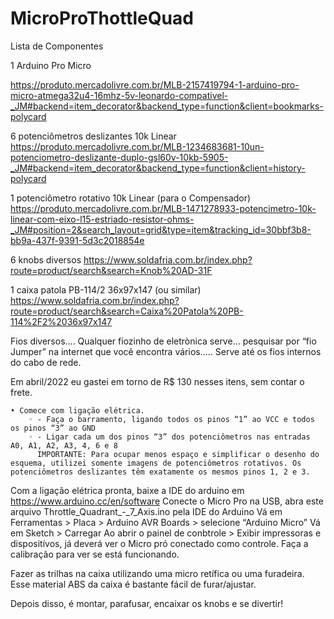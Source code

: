 # MicroProThottleQuad

Lista de Componentes

1 Arduino Pro Micro

https://produto.mercadolivre.com.br/MLB-2157419794-1-arduino-pro-micro-atmega32u4-16mhz-5v-leonardo-compativel-_JM#backend=item_decorator&backend_type=function&client=bookmarks-polycard


6 potenciômetros deslizantes 10k Linear
https://produto.mercadolivre.com.br/MLB-1234683681-10un-potenciometro-deslizante-duplo-gsl60v-10kb-5905-_JM#backend=item_decorator&backend_type=function&client=history-polycard

1 potenciômetro rotativo 10k Linear (para o Compensador)
https://produto.mercadolivre.com.br/MLB-1471278933-potencimetro-10k-linear-com-eixo-l15-estriado-resistor-ohms-_JM#position=2&search_layout=grid&type=item&tracking_id=30bbf3b8-bb9a-437f-9391-5d3c2018854e

6 knobs diversos
https://www.soldafria.com.br/index.php?route=product/search&search=Knob%20AD-31F

1 caixa patola PB-114/2 36x97x147 (ou similar)
https://www.soldafria.com.br/index.php?route=product/search&search=Caixa%20Patola%20PB-114%2F2%2036x97x147

Fios diversos…. Qualquer fiozinho de eletrònica serve… pesquisar por “fio Jumper” na internet que você encontra vários….. Serve até os fios internos do cabo de rede.

Em abril/2022 eu gastei em torno de R$ 130 nesses itens, sem contar o frete.

    • Comece com ligação elétrica.
        ◦ - Faça o barramento, ligando todos os pinos “1” ao VCC e todos os pinos “3” ao GND
        ◦ - Ligar cada um dos pinos “3” dos potenciômetros nas entradas A0, A1, A2, A3, 4, 6 e 8
          IMPORTANTE: Para ocupar menos espaço e simplificar o desenho do esquema, utilizei somente imagens de potenciômetros rotativos. Os potenciômetros deslizantes têm exatamente os mesmos pinos 1, 2 e 3.

Com a ligação elétrica pronta, baixe a IDE do arduino em https://www.arduino.cc/en/software
Conecte o Micro Pro na USB, abra este arquivo Throttle_Quadrant_-_7_Axis.ino  pela IDE do Arduino
Vá em Ferramentas > Placa > Arduino AVR Boards > selecione “Arduino Micro”
Vá em Sketch > Carregar
Ao abrir o painel de conbtrole > Exibir impressoras e dispositívos, já deverá ver o Micro pró conectado como controle.
Faça a calibração para ver se está funcionando.


Fazer as trilhas na caixa utilizando uma micro retífica ou uma furadeira. Esse material ABS da caixa é bastante fácil de furar/ajustar.

Depois disso, é montar, parafusar, encaixar os knobs e se divertir!
